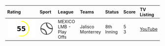| Rating                                                                                                                                 | Sport                                                                                                            | League                    | Teams                | Status     | Score   | TV Listing                                                                                                      |
|:---------------------------------------------------------------------------------------------------------------------------------------|:-----------------------------------------------------------------------------------------------------------------|:--------------------------|:---------------------|:-----------|:--------|:----------------------------------------------------------------------------------------------------------------|
| <img src="https://raw.githubusercontent.com/BlakeDuncan25/Donut-SVG-Ratings/bac4e4a278175106499642192132b1786a9aec38/55.svg" alt="55"> | <img src="https://raw.githubusercontent.com/BlakeDuncan25/Donut-SVG-Ratings/master/baseball.png" alt="Baseball"> | MEXICO<br>LMB - Play Offs | Jalisco<br>Monterrey | 8th Inning | 5<br>3  | <a href="https://www.youtube.com/results?search_query=liga+mexicana+de+beisbol&sp=EgYIAxABGAI%253D">YouTube</a> |